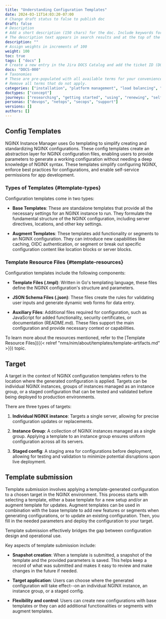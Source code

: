 ```yaml
---
title: "Understanding Configuration Templates"
date: 2024-03-11T14:03:20-07:00
# Change draft status to false to publish doc
draft: false
# Description
# Add a short description (150 chars) for the doc. Include keywords for SEO. 
# The description text appears in search results and at the top of the doc.
description: ""
# Assign weights in increments of 100
weight: 100
toc: true
tags: [ "docs" ]
# Create a new entry in the Jira DOCS Catalog and add the ticket ID (DOCS-<number>) below
docs: "DOCS-000"
# Taxonomies
# These are pre-populated with all available terms for your convenience.
# Remove all terms that do not apply.
categories: ["installation", "platform management", "load balancing", "api management", "service mesh", "security", "analytics"]
doctypes: ["concept"]
journeys: ["researching", "getting started", "using", "renewing", "self service"]
personas: ["devops", "netops", "secops", "support"]
versions: []
authors: []
---
```


## Config Templates

NGINX Instance Manager uses Go templating to simplify creating and standardizing NGINX configurations. These config templates create an abstraction layer for NGINX configuration files, enabling users to provide parameters to generate a working configuration without needing a deep knowledge of NGINX syntax. These templates simplify configuring NGINX, enforce best practices for configurations, and enable self-service permissions for app development.

### Types of Templates {#template-types}

Configuration templates come in two types:

- **Base Templates**: These are standalone templates that provide all the necessary settings for an NGINX instance to run. They formulate the fundamental structure of the NGINX configuration, including server directives, locations, and other key settings.

- **Augment Templates**: These templates add functionality or segments to an NGINX configuration. They can introduce new capabilities like caching, OIDC authentication, or segment or break out specific configuration content like location blocks or server blocks.

### Template Resource Files {#template-resources}

Configuration templates include the following components:

- **Template Files (.tmpl)**: Written in Go's templating language, these files define the NGINX configuration's structure and parameters.
  
- **JSON Schema Files (.json)**: These files create the rules for validating user inputs and generate dynamic web forms for data entry.

- **Auxiliary Files**: Additional files required for configuration, such as JavaScript for added functionality, security certificates, or documentation (README.md). These files support the main configuration and provide necessary context or capabilities.

To learn more about the resources mentioned, refer to the [Template Resource Files]({{< relref "nms/nim/about/templates/template-artifacts.md" >}}) topic.

## Target

A target in the context of NGINX configuration templates refers to the location where the generated configuration is applied. Targets can be individual NGINX instances, groups of instances managed as an instance group, or a staged configuration that can be tested and validated before being deployed to production environments.

There are three types of targets:

1. **Individual NGINX instance**: Targets a single server, allowing for precise configuration updates or replacements.

2. **Instance Group**: A collection of NGINX instances managed as a single group. Applying a template to an instance group ensures uniform configuration across all its servers.

3. **Staged config**: A staging area for configurations before deployment, allowing for testing and validation to minimize potential disruptions upon live deployment.

## Template submission

Template submission involves applying a template-generated configuration to a chosen target in the NGINX environment. This process starts with selecting a template, either a base template for a new setup and/or an augment template for updates. Augment templates can be used in combination with the base template to add new features or segments when generating configurations, or to update an existing configuration. Then, you fill in the needed parameters and deploy the configuration to your target.

Template submission effectively bridges the gap between configuration design and operational use.

Key aspects of template submission include:

- **Snapshot creation**: When a template is submitted, a snapshot of the template and the provided parameters is saved. This helps keep a record of what was submitted and makes it easy to review and make changes in the future if needed.

- **Target application**: Users can choose where the generated configuration will take effect--on an individual NGINX instance, an instance group, or a staged config.

- **Flexibility and control**: Users can create new configurations with base templates or they can add additional functionalities or segments with augment templates.
